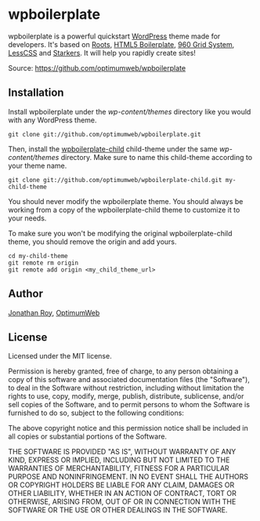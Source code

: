 wpboilerplate
=============

wpboilerplate is a powerful quickstart [WordPress](https://wordpress.org) theme made for developers. It's based on [Roots](https://roots.io), [HTML5 Boilerplate](https://html5boilerplate.com), [960 Grid System](http://960.gs), [LessCSS](http://lesscss.org) and [Starkers](http://viewportindustries.com/products/starkers). It will help you rapidly create sites!

Source: https://github.com/optimumweb/wpboilerplate

## Installation

Install wpboilerplate under the *wp-content/themes* directory like you would with any WordPress theme.

    git clone git://github.com/optimumweb/wpboilerplate.git

Then, install the [wpboilerplate-child](https://github.com/optimumweb/wpboilerplate-child) child-theme under the same *wp-content/themes* directory. Make sure to name this child-theme according to your theme name.

    git clone git://github.com/optimumweb/wpboilerplate-child.git my-child-theme

You should never modify the wpboilerplate theme. You should always be working from a copy of the wpboilerplate-child theme to customize it to your needs.

To make sure you won't be modifying the original wpboilerplate-child theme, you should remove the origin and add yours.

    cd my-child-theme
    git remote rm origin
    git remote add origin <my_child_theme_url>

## Author

[Jonathan Roy](https://twitter.com/jonathanroy), [OptimumWeb](http://optimumweb.ca)

## License

Licensed under the MIT license.

Permission is hereby granted, free of charge, to any person obtaining a copy of this software and associated documentation files (the "Software"), to deal in the Software without restriction, including without limitation the rights to use, copy, modify, merge, publish, distribute, sublicense, and/or sell copies of the Software, and to permit persons to whom the Software is furnished to do so, subject to the following conditions:

The above copyright notice and this permission notice shall be included in all copies or substantial portions of the Software.

THE SOFTWARE IS PROVIDED "AS IS", WITHOUT WARRANTY OF ANY KIND, EXPRESS OR IMPLIED, INCLUDING BUT NOT LIMITED TO THE WARRANTIES OF MERCHANTABILITY, FITNESS FOR A PARTICULAR PURPOSE AND NONINFRINGEMENT. IN NO EVENT SHALL THE AUTHORS OR COPYRIGHT HOLDERS BE LIABLE FOR ANY CLAIM, DAMAGES OR OTHER LIABILITY, WHETHER IN AN ACTION OF CONTRACT, TORT OR OTHERWISE, ARISING FROM, OUT OF OR IN CONNECTION WITH THE SOFTWARE OR THE USE OR OTHER DEALINGS IN THE SOFTWARE.